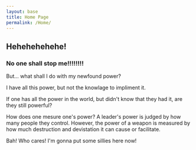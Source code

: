 ```yaml
---
layout: base
title: Home Page
permalink: /Home/
---
```



## Hehehehehehe!
### No one shall stop me!!!!!!!!




But... what shall I do with my newfound power?




I have all this power, but not the knowlage to impliment it.




If one has all the power in the world, but didn't know that they had it, are they still powerful?




How does one mesure one's power? A leader's power is judged by how many people they control. However, the power of a weapon is measured by how much destruction and devistation it can cause or facilitate.




Bah! Who cares! I'm gonna put some sillies here now!
